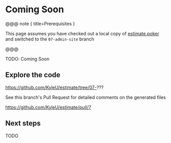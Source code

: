 
# Coming Soon

@@@ note { title=Prerequisites }

This page assumes you have checked out a local copy of [estimate.poker](https://github.com/KyleU/estimate) and switched to the `07-admin-site` branch

@@@


TODO: Coming Soon


## Explore the code

https://github.com/KyleU/estimate/tree/07-???

See this branch's Pull Request for detailed comments on the generated files

https://github.com/KyleU/estimate/pull/7


## Next steps

TODO
